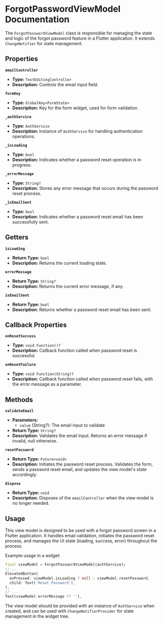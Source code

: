 # ForgotPasswordViewModel Documentation

The `ForgotPasswordViewModel` class is responsible for managing the state and logic of the forgot password feature in a Flutter application. It extends `ChangeNotifier` for state management.

## Properties

**`emailController`**
- **Type:** `TextEditingController`
- **Description:** Controls the email input field.

**`formKey`**
- **Type:** `GlobalKey<FormState>`
- **Description:** Key for the form widget, used for form validation.

**`_authService`**
- **Type:** `AuthService`
- **Description:** Instance of `AuthService` for handling authentication operations.

**`_isLoading`**
- **Type:** `bool`
- **Description:** Indicates whether a password reset operation is in progress.

**`_errorMessage`**
- **Type:** `String?`
- **Description:** Stores any error message that occurs during the password reset process.

**`_isEmailSent`**
- **Type:** `bool`
- **Description:** Indicates whether a password reset email has been successfully sent.

## Getters

**`isLoading`**
- **Return Type:** `bool`
- **Description:** Returns the current loading state.

**`errorMessage`**
- **Return Type:** `String?`
- **Description:** Returns the current error message, if any.

**`isEmailSent`**
- **Return Type:** `bool`
- **Description:** Returns whether a password reset email has been sent.

## Callback Properties

**`onResetSuccess`**
- **Type:** `void Function()?`
- **Description:** Callback function called when password reset is successful.

**`onResetFailure`**
- **Type:** `void Function(String)?`
- **Description:** Callback function called when password reset fails, with the error message as a parameter.

## Methods

**`validateEmail`**
- **Parameters:**
  - `value` (String?): The email input to validate
- **Return Type:** `String?`
- **Description:** Validates the email input. Returns an error message if invalid, null otherwise.

**`resetPassword`**
- **Return Type:** `Future<void>`
- **Description:** Initiates the password reset process. Validates the form, sends a password reset email, and updates the view model's state accordingly.

**`dispose`**
- **Return Type:** `void`
- **Description:** Disposes of the `emailController` when the view model is no longer needed.

## Usage

This view model is designed to be used with a forgot password screen in a Flutter application. It handles email validation, initiates the password reset process, and manages the UI state (loading, success, error) throughout the process.

Example usage in a widget:

```dart
final viewModel = ForgotPasswordViewModel(authService);
// ...
ElevatedButton(
  onPressed: viewModel.isLoading ? null : viewModel.resetPassword,
  child: Text('Reset Password'),
),
// ...
Text(viewModel.errorMessage ?? ''),
```

The view model should be provided with an instance of `AuthService` when created, and can be used with `ChangeNotifierProvider` for state management in the widget tree.